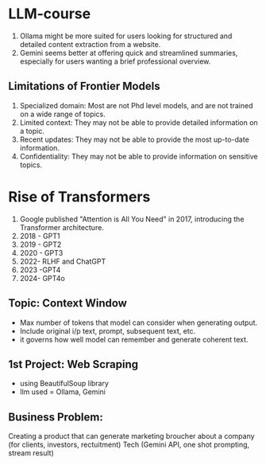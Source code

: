 # LLM-course

1. Ollama might be more suited for users looking for structured and detailed content extraction from a website.
2. Gemini seems better at offering quick and streamlined summaries, especially for users wanting a brief professional overview.

## Limitations of Frontier Models
1. Specialized domain: Most are not Phd level models, and are not trained on a wide range of topics.
2. Limited context: They may not be able to provide detailed information on a topic.
3. Recent updates: They may not be able to provide the most up-to-date information.
4. Confidentiality: They may not be able to provide information on sensitive topics.

# Rise of Transformers
1. Google published "Attention is All You Need" in 2017, introducing the Transformer architecture.
2. 2018 - GPT1
3. 2019 - GPT2
4. 2020 - GPT3
5. 2022- RLHF and ChatGPT
6. 2023 -GPT4
7. 2024- GPT4o

## Topic: Context Window
- Max number of tokens that model can consider when generating output.  
- Include original i/p text, prompt, subsequent text, etc.
- it governs how well model can remember and generate coherent text.

## 1st Project: Web Scraping
- using BeautifulSoup library
- llm used = Ollama, Gemini

## Business Problem:
Creating a product that can generate marketing broucher about a company (for clients, investors, rectuitment)
Tech (Gemini API, one shot prompting, stream result)